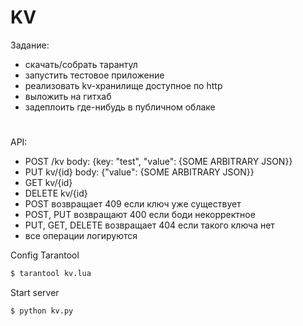 # KV

Задание:
* скачать/собрать тарантул
* запустить тестовое приложение
* реализовать kv-хранилище доступное по http
* выложить на гитхаб
* задеплоить где-нибудь в публичном облаке

#

API:
* POST /kv body: {key: "test", "value": {SOME ARBITRARY JSON}}
* PUT kv/{id} body: {"value": {SOME ARBITRARY JSON}}
* GET kv/{id}
* DELETE kv/{id}
* POST  возвращает 409 если ключ уже существует
* POST, PUT возвращают 400 если боди некорректное
* PUT, GET, DELETE возвращает 404 если такого ключа нет
* все операции логируются

Config Tarantool
```bash
$ tarantool kv.lua
```

Start server
```bash
$ python kv.py
```
